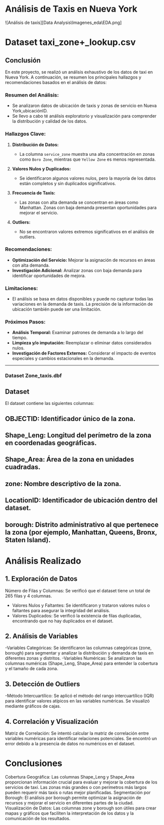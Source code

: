 # Análisis de Taxis en Nueva York

![Análisis de taxis][Data Analysis\Imagenes_eda\EDA.png]


# Dataset taxi_zone+_lookup.csv
## Conclusión

En este proyecto, se realizó un análisis exhaustivo de los datos de taxi en Nueva York. A continuación, se resumen los principales hallazgos y recomendaciones basados en el análisis de datos:

### **Resumen del Análisis:**
- Se analizaron datos de ubicación de taxis y zonas de servicio en Nueva York,ubicaciónID.
- Se llevo a cabo té análisis exploratorio y visualización para comprender la distribución y calidad de los datos.

### **Hallazgos Clave:**
1. **Distribución de Datos:**
   - La columna `service_zone` muestra una alta concentración en zonas como `Boro Zone`, mientras que `Yellow Zone` es menos representada.
   
2. **Valores Nulos y Duplicados:**
   - Se identificaron algunos valores nulos, pero la mayoría de los datos están completos y sin duplicados significativos.

3. **Frecuencia de Taxis:**
   - Las zonas con alta demanda se concentran en áreas como Manhattan. Zonas con baja demanda presentan oportunidades para mejorar el servicio.

4. **Outliers:**
   - No se encontraron valores extremos significativos en el análisis de outliers.

### **Recomendaciones:**
- **Optimización del Servicio:** Mejorar la asignación de recursos en áreas con alta demanda.
- **Investigación Adicional:** Analizar zonas con baja demanda para identificar oportunidades de mejora.

### **Limitaciones:**
- El análisis se basa en datos disponibles y puede no capturar todas las variaciones en la demanda de taxis. La precisión de la información de ubicación también puede ser una limitación.

### **Próximos Pasos:**
- **Análisis Temporal:** Examinar patrones de demanda a lo largo del tiempo.
- **Limpieza y/o imputación:** Reemplazar o eliminar  datos considerados nulos.
- **Investigación de Factores Externos:** Considerar el impacto de eventos especiales y cambios estacionales en la demanda.

---------------------------------------------------------------------------------------------------------------------------------------------------------------------------------------------------------------------------------------------------

### Dataset Zone_taxis.dbf

## Dataset
El dataset contiene las siguientes columnas:

## OBJECTID: Identificador único de la zona.
## Shape_Leng: Longitud del perímetro de la zona en coordenadas geográficas.
## Shape_Area: Área de la zona en unidades cuadradas.
## zone: Nombre descriptivo de la zona.
## LocationID: Identificador de ubicación dentro del dataset.
## borough: Distrito administrativo al que pertenece la zona (por ejemplo,     Manhattan, Queens, Bronx, Staten Island).


# Análisis Realizado
## 1. Exploración de Datos
Número de Filas y Columnas: Se verificó que el dataset tiene un total de 265 filas y 4 columnas.

- Valores Nulos y Faltantes: Se identificaron y trataron valores nulos o faltantes para asegurar la integridad del análisis.
- Valores Duplicados: Se verificó la existencia de filas duplicadas,      encontrando que no hay duplicados en el dataset.
## 2. Análisis de Variables
-Variables Categóricas: Se identificaron las columnas categóricas (zone, borough) para segmentar y analizar la distribución y demanda de taxis en diferentes zonas y distritos.
-Variables Numéricas: Se analizaron las columnas numéricas (Shape_Leng, Shape_Area) para entender la cobertura y el tamaño de cada zona.
## 3. Detección de Outliers
-Método Intercuartílico: Se aplicó el método del rango intercuartílico (IQR) para identificar valores atípicos en las variables numéricas. Se visualizó mediante gráficos de cajas.
## 4. Correlación y Visualización
Matriz de Correlación: Se intentó calcular la matriz de correlación entre variables numéricas para identificar relaciones potenciales. Se encontró un error debido a la presencia de datos no numéricos en el dataset.

# Conclusiones
Cobertura Geográfica: Las columnas Shape_Leng y Shape_Area proporcionan información crucial para evaluar y mejorar la cobertura de los servicios de taxi. Las zonas más grandes o con perímetros más largos pueden requerir más taxis o rutas mejor planificadas.
Segmentación por Borough: El análisis por borough permite optimizar la asignación de recursos y mejorar el servicio en diferentes partes de la ciudad.
Visualización de Datos: Las columnas zone y borough son útiles para crear mapas y gráficos que faciliten la interpretación de los datos y la comunicación de los resultados.